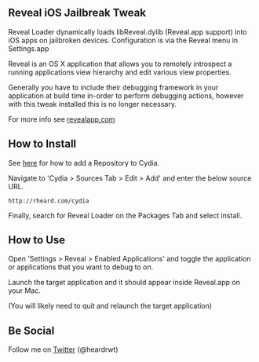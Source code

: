 ## Reveal iOS Jailbreak Tweak 
Reveal Loader dynamically loads libReveal.dylib (Reveal.app support) into iOS apps on jailbroken devices. Configuration is via the Reveal menu in Settings.app

Reveal is an OS X application that allows you to remotely introspect a running applications view hierarchy and edit various view properties. 

Generally you have to include their debugging framework in your application at build time in-order to perform debugging actions, however with this tweak installed this is no longer necessary. 

For more info see [revealapp.com](http://revealapp.com)


## How to Install
See [here](http://www.ijailbreak.com/cydia/how-to-add-a-cydia-repository/) for how to add a Repository to Cydia.

Navigate to 'Cydia > Sources Tab > Edit > Add' and enter the below source URL.

`http://rheard.com/cydia`

Finally, search for Reveal Loader on the Packages Tab and select install. 

## How to Use
Open 'Settings > Reveal > Enabled Applications' and toggle the application or applications that you want to debug to on.

Launch the target application and it should appear inside Reveal.app on your Mac. 

(You will likely need to quit and relaunch the target application)

## Be Social
Follow me on [Twitter](https://twitter.com/intent/follow?screen_name=heardrwt) (@heardrwt)